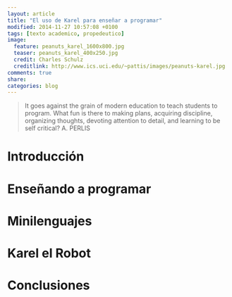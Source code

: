 ```yaml
---
layout: article
title: "El uso de Karel para enseñar a programar"
modified: 2014-11-27 10:57:08 +0100
tags: [texto academico, propedeutico]
image:
  feature: peanuts_karel_1600x800.jpg
  teaser: peanuts_karel_400x250.jpg
  credit: Charles Schulz
  creditlink: http://www.ics.uci.edu/~pattis/images/peanuts-karel.jpg
comments: true
share: 
categories: blog
---
```

 > It goes against the grain of modern education to teach students to program. What fun is there to making plans, acquiring discipline, organizing thoughts, devoting attention to detail, and learning to be self critical?
> A. PERLIS 

# Introducción

# Enseñando a programar

# Minilenguajes

# Karel el Robot

# Conclusiones